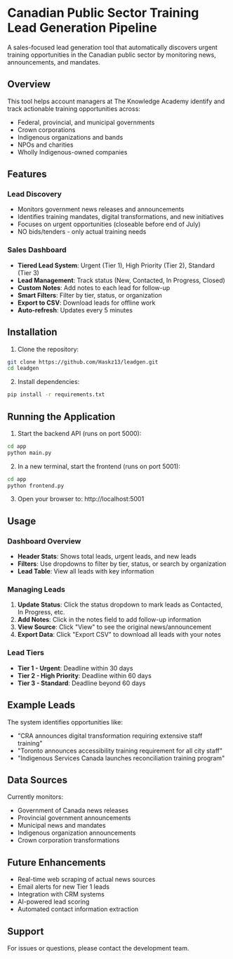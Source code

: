 # Canadian Public Sector Training Lead Generation Pipeline

A sales-focused lead generation tool that automatically discovers urgent training opportunities in the Canadian public sector by monitoring news, announcements, and mandates.

## Overview

This tool helps account managers at The Knowledge Academy identify and track actionable training opportunities across:
- Federal, provincial, and municipal governments
- Crown corporations
- Indigenous organizations and bands
- NPOs and charities
- Wholly Indigenous-owned companies

## Features

### Lead Discovery
- Monitors government news releases and announcements
- Identifies training mandates, digital transformations, and new initiatives
- Focuses on urgent opportunities (closeable before end of July)
- NO bids/tenders - only actual training needs

### Sales Dashboard
- **Tiered Lead System**: Urgent (Tier 1), High Priority (Tier 2), Standard (Tier 3)
- **Lead Management**: Track status (New, Contacted, In Progress, Closed)
- **Custom Notes**: Add notes to each lead for follow-up
- **Smart Filters**: Filter by tier, status, or organization
- **Export to CSV**: Download leads for offline work
- **Auto-refresh**: Updates every 5 minutes

## Installation

1. Clone the repository:
```bash
git clone https://github.com/Haskz13/leadgen.git
cd leadgen
```

2. Install dependencies:
```bash
pip install -r requirements.txt
```

## Running the Application

1. Start the backend API (runs on port 5000):
```bash
cd app
python main.py
```

2. In a new terminal, start the frontend (runs on port 5001):
```bash
cd app
python frontend.py
```

3. Open your browser to: http://localhost:5001

## Usage

### Dashboard Overview
- **Header Stats**: Shows total leads, urgent leads, and new leads
- **Filters**: Use dropdowns to filter by tier, status, or search by organization
- **Lead Table**: View all leads with key information

### Managing Leads
1. **Update Status**: Click the status dropdown to mark leads as Contacted, In Progress, etc.
2. **Add Notes**: Click in the notes field to add follow-up information
3. **View Source**: Click "View" to see the original news/announcement
4. **Export Data**: Click "Export CSV" to download all leads with your notes

### Lead Tiers
- **Tier 1 - Urgent**: Deadline within 30 days
- **Tier 2 - High Priority**: Deadline within 60 days  
- **Tier 3 - Standard**: Deadline beyond 60 days

## Example Leads

The system identifies opportunities like:
- "CRA announces digital transformation requiring extensive staff training"
- "Toronto announces accessibility training requirement for all city staff"
- "Indigenous Services Canada launches reconciliation training program"

## Data Sources

Currently monitors:
- Government of Canada news releases
- Provincial government announcements
- Municipal news and mandates
- Indigenous organization announcements
- Crown corporation transformations

## Future Enhancements

- Real-time web scraping of actual news sources
- Email alerts for new Tier 1 leads
- Integration with CRM systems
- AI-powered lead scoring
- Automated contact information extraction

## Support

For issues or questions, please contact the development team.